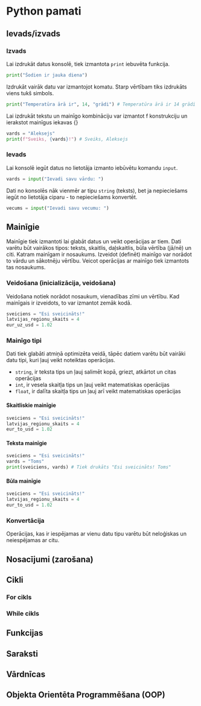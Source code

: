 # Python pamati

## Ievads/izvads
### Izvads
Lai izdrukāt datus konsolē, tiek izmantota `print` iebuvēta funkcija.
```python
print("Šodien ir jauka diena")
```

Izdrukāt vairāk datu var izmantojot komatu. Starp vērtībam tiks izdrukāts viens tukš simbols.
```python
print("Temperatūra ārā ir", 14, "grādi") # Temperatūra ārā ir 14 grādi
```

Lai izdrukāt tekstu un mainīgo kombināciju var izmantot f konstrukciju un ierakstot mainīgus iekavas {}
```python
vards = "Aleksejs"
print(f"Sveiks, {vards}!") # Sveiks, Aleksejs
```

### Ievads
Lai konsolē iegūt datus no lietotāja izmanto iebūvētu komandu `input`.
```python
vards = input("Ievadi savu vārdu: ")
```

Dati no konsolēs nāk vienmēr ar tipu `string` (teksts), bet ja nepieciešams iegūt no lietotāja ciparu - to nepieciešams konvertēt.
```python
vecums = input("Ievadi savu vecumu: ")
```

## Mainīgie
Mainīgie tiek izmantoti lai glabāt datus un veikt operācijas ar tiem. Dati varētu būt vairākos tipos: teksts, skaitlis, daļskaitlis, būla vērtība (jā/nē) un citi. Katram mainīgam ir nosaukums. Izveidot (definēt) mainīgo var norādot to vārdu un sākotnēju vērtību. Veicot operācijas ar mainīgo tiek izmantots tas nosaukums.

### Veidošana (inicializācija, veidošana)
Veidošana notiek norādot nosaukum, vienadības zīmi un vērtību. Kad mainīgais ir izveidots, to var izmantot zemāk kodā.
```python
sveiciens = "Esi sveicināts!"
latvijas_regionu_skaits = 4
eur_uz_usd = 1.02
```

### Mainīgo tipi
Dati tiek glabāti atmiņā optimizēta veidā, tāpēc datiem varētu būt vairāki datu tipi, kuri ļauj veikt noteiktas operācijas.
- `string`, ir teksta tips un ļauj salimēt kopā, griezt, atkārtot un citas operācijas
- `int`, ir vesela skaitļa tips un ļauj veikt matematiskas operācijas
- `float`, ir dalīta skaitļa tips un ļauj arī veikt matematiskas operācijas 

#### Skaitliskie mainīgie
```python
sveiciens = "Esi sveicināts!"
latvijas_regionu_skaits = 4
eur_to_usd = 1.02
```

#### Teksta mainīgie

```python
sveiciens = "Esi sveicināts!"
vards = "Toms"
print(sveiciens, vards) # Tiek drukāts "Esi sveicināts! Toms"
```

#### Būla mainīgie
```python
sveiciens = "Esi sveicināts!"
latvijas_regionu_skaits = 4
eur_to_usd = 1.02
```

### Konvertācija
Operācijas, kas ir iespējamas ar vienu datu tipu varētu būt neloģiskas un neiespējamas ar citu.


### 


## Nosacījumi (zarošana)


## Cikli

### For cikls

### While cikls



## Funkcijas


## Saraksti


## Vārdnīcas


## Objekta Orientēta Programmēšana (OOP)


